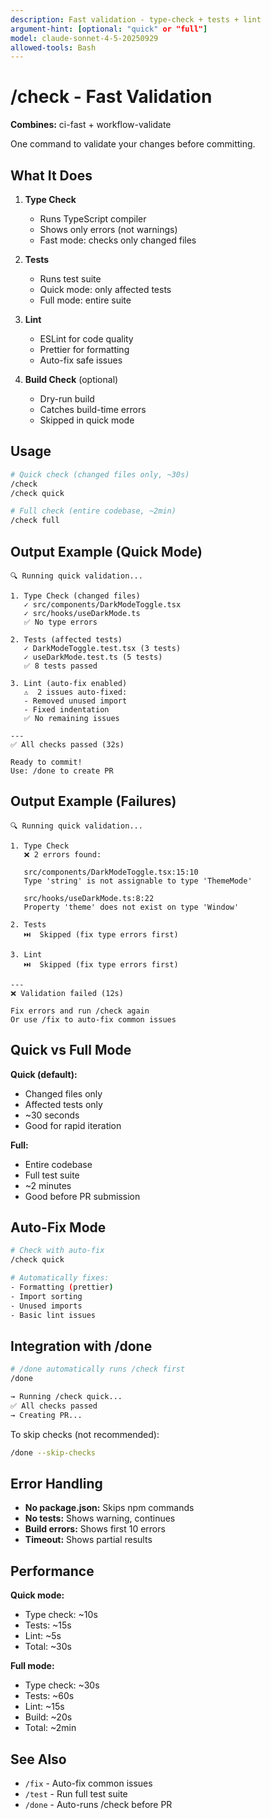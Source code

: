 ```yaml
---
description: Fast validation - type-check + tests + lint
argument-hint: [optional: "quick" or "full"]
model: claude-sonnet-4-5-20250929
allowed-tools: Bash
---
```


# /check - Fast Validation

**Combines:** ci-fast + workflow-validate

One command to validate your changes before committing.

## What It Does

1. **Type Check**
   - Runs TypeScript compiler
   - Shows only errors (not warnings)
   - Fast mode: checks only changed files

2. **Tests**
   - Runs test suite
   - Quick mode: only affected tests
   - Full mode: entire suite

3. **Lint**
   - ESLint for code quality
   - Prettier for formatting
   - Auto-fix safe issues

4. **Build Check** (optional)
   - Dry-run build
   - Catches build-time errors
   - Skipped in quick mode

## Usage

```bash
# Quick check (changed files only, ~30s)
/check
/check quick

# Full check (entire codebase, ~2min)
/check full
```

## Output Example (Quick Mode)

```
🔍 Running quick validation...

1. Type Check (changed files)
   ✓ src/components/DarkModeToggle.tsx
   ✓ src/hooks/useDarkMode.ts
   ✅ No type errors

2. Tests (affected tests)
   ✓ DarkModeToggle.test.tsx (3 tests)
   ✓ useDarkMode.test.ts (5 tests)
   ✅ 8 tests passed

3. Lint (auto-fix enabled)
   ⚠️  2 issues auto-fixed:
   - Removed unused import
   - Fixed indentation
   ✅ No remaining issues

---
✅ All checks passed (32s)

Ready to commit!
Use: /done to create PR
```

## Output Example (Failures)

```
🔍 Running quick validation...

1. Type Check
   ❌ 2 errors found:

   src/components/DarkModeToggle.tsx:15:10
   Type 'string' is not assignable to type 'ThemeMode'

   src/hooks/useDarkMode.ts:8:22
   Property 'theme' does not exist on type 'Window'

2. Tests
   ⏭️  Skipped (fix type errors first)

3. Lint
   ⏭️  Skipped (fix type errors first)

---
❌ Validation failed (12s)

Fix errors and run /check again
Or use /fix to auto-fix common issues
```

## Quick vs Full Mode

**Quick (default):**
- Changed files only
- Affected tests only
- ~30 seconds
- Good for rapid iteration

**Full:**
- Entire codebase
- Full test suite
- ~2 minutes
- Good before PR submission

## Auto-Fix Mode

```bash
# Check with auto-fix
/check quick

# Automatically fixes:
- Formatting (prettier)
- Import sorting
- Unused imports
- Basic lint issues
```

## Integration with /done

```bash
# /done automatically runs /check first
/done

→ Running /check quick...
✅ All checks passed
→ Creating PR...
```

To skip checks (not recommended):
```bash
/done --skip-checks
```

## Error Handling

- **No package.json:** Skips npm commands
- **No tests:** Shows warning, continues
- **Build errors:** Shows first 10 errors
- **Timeout:** Shows partial results

## Performance

**Quick mode:**
- Type check: ~10s
- Tests: ~15s
- Lint: ~5s
- Total: ~30s

**Full mode:**
- Type check: ~30s
- Tests: ~60s
- Lint: ~15s
- Build: ~20s
- Total: ~2min

## See Also

- `/fix` - Auto-fix common issues
- `/test` - Run full test suite
- `/done` - Auto-runs /check before PR
